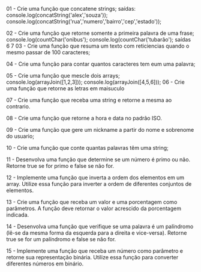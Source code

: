 01 - Crie uma função que concatene strings;
saídas:
    console.log(concatString('alex','souza'));
    console.log(concatString('rua','numero','bairro','cep','estado'));

02 - Crie uma função que retorne somente a primeira palavra de uma frase;
    console.log(countChar('onibus');
    console.log(countChar('tubarão');
    saídas 
    6 
    7
03 - Crie uma função que resuma um texto com reticiencias quando o mesmo passar de 100 caracteres;

04 - Crie uma função para contar quantos caracteres tem eum uma palavra;

05 - Crie uma função que mescle dois arrays;
    console.log(arrayJoin([1,2,3]));
    console.log(arrayJoin([4,5,6]));
06 - Crie uma função que retorne as letras em maisuculo

07 - Crie uma função que receba uma string e retorne a mesma ao contrario.

08 - Crie uma função que retorne a hora e data no padrão ISO.

09 - Crie uma função que gere um  nickname a partir do nome e sobrenome do usuario; 

10 - Crie uma função que conte quantas palavras têm uma string;

11 - Desenvolva uma função que determine se um número é primo ou não. Retorne true se for primo e false se não for.

12 - Implemente uma função que inverta a ordem dos elementos em um array. Utilize essa função para inverter a ordem de diferentes conjuntos de elementos.

13 - Crie uma função que receba um valor e uma porcentagem como parâmetros. A função deve retornar o valor acrescido da porcentagem indicada.

14 - Desenvolva uma função que verifique se uma palavra é um palíndromo (lê-se da mesma forma da esquerda para a direita e vice-versa). Retorne true se for um palíndromo e false se não for.

15 - Implemente uma função que receba um número como parâmetro e retorne sua representação binária. Utilize essa função para converter diferentes números em binário.

